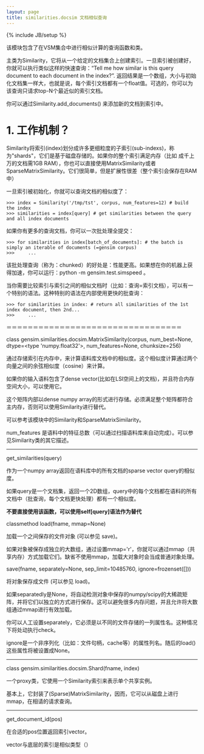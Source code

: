 ```yaml
---
layout: page
title: similarities.docsim 文档相似查询 
---
```

{% include JB/setup %}

该模块包含了在VSM集合中进行相似计算的查询函数和类。

主类为Similarity，它将从一个给定的文档集合上创建索引。一旦索引被创建好，你就可以执行类似这样的快速查询：“Tell me how similar is this query document to each document in the index?”. 返回结果是一个数组，大小与初始化文档集一样大，也就是说，每个索引文档都有一个float值。可选的，你可以为该查询只请求top-N个最近似的索引文档。

你可以通过Similarity.add_documents() 来添加新的文档到索引中。

# 1. 工作机制？

Similarity将索引(index)划分成许多更细粒度的子索引(sub-indexs)，称为"shards"，它们是基于磁盘存储的。如果你的整个索引满足内存（比如 成千上万的文档需1GB RAM），你也可以直接使用MatrixSimilarity或者SparseMatrixSimilarity。它们很简单，但是扩展性很差（整个索引会保存在RAM中）

一旦索引被初始化，你就可以查询文档的相似度了：

    >>> index = Similarity('/tmp/tst', corpus, num_features=12) # build the index
    >>> similarities = index[query] # get similarities between the query and all index documents

如果你有更多的查询文档，你可以一次批处理全提交：

    >>> for similarities in index[batch_of_documents]: # the batch is simply an iterable of documents (=gensim corpus)
    >>>     ...

该批处理查询（称为：chunked）的好处是：性能更高。如果想在你的机器上获得加速，你可以运行：python -m gensim.test.simspeed 。

当你需要比较索引与索引之间的相似文档时（比如：查询=索引文档），可以有一个特别的语法。这种特别的语法在内部使用更快的批查询：

    >>> for similarities in index: # return all similarities of the 1st index document, then 2nd...
    >>>     ...

＝＝＝＝＝＝＝＝＝＝＝＝＝＝＝＝＝＝＝＝＝＝＝＝＝＝＝＝＝＝＝＝＝

class gensim.similarities.docsim.MatrixSimilarity(corpus, num_best=None, dtype=<type 'numpy.float32'>, num_features=None, chunksize=256)

  通过存储索引在内存中，来计算语料库文档中的相似度。这个相似度计算通过两个向量之间的余弦相似度（cosine）来计算。

  如果你的输入语料包含了dense vector(比如在LSI空间上的文档)，并且符合内存空间大小，可以使用它。

  这个矩阵内部以dense numpy array的形式进行存储。必须满足整个矩阵都符合主内存，否则可以使用Similarity进行替代。

  可以参考该模块中的Similarity和SparseMatrixSimilarity。

  num_features 是语料中的特征总数（可以通过扫描语料库来自动完成）。可以参见Similarity类的其它描述。

----------------------------------------------------------------

get_similarities(query)

  作为一个numpy array返回在语料库中的所有文档的sparse vector query的相似度。

  如果query是一个文档集，返回一个2D数组，query中的每个文档都在语料的所有文档中（批查询，每个文档更快处理）都有一个相似度。

  **不要直接使用该函数，可以使用self[query]语法作为替代**

classmethod load(fname, mmap=None)

  加载一个之间保存的文件对象 (可以参见 save)。

  如果对象被保存成独立的大数组，通过设置mmap='r'，你就可以通过mmap（共享内存）方式加载它们。缺省不使用mmap，加载大对象时会当成普通对象处理。

save(fname, separately=None, sep_limit=10485760, ignore=frozenset([]))

  将对象保存成文件 (可以参见 load)。

  如果separatedly是None，将自动检测对象中保存的numpy/scipy的大稀疏矩阵，并将它们以独立的方式进行保存。这可以避免很多内存问题，并且允许将大数组通过mmap进行有效加载。

  你可以人工设置separately，它必须是以不同的文件存储的一列属性名。这种情况下将处动执行check。

  ignore是一个非序列化（比如：文件句柄，cache等）的属性列名。随后的load()这些属性将被设置成None。

------------------------------------------------------------------

class gensim.similarities.docsim.Shard(fname, index)

  一个proxy类，它使用一个Similarity索引来表示单个共享实例。

  基本上，它封装了(Sparse)MatrixSimilarity，因而，它可以从磁盘上进行mmap，在相请的请求查询。

------------------------------------------------------------------

get_document_id(pos)

  在合适的pos位置返回索引vector。

  vector与底层的索引是相似类型（）
